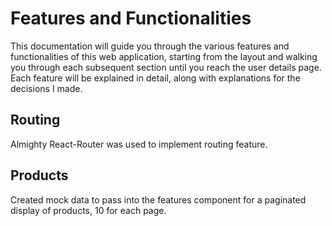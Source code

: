 # Features and Functionalities

This documentation will guide you through the various features and functionalities of this web application, starting from the layout and walking you through each subsequent section until you reach the user details page. Each feature will be explained in detail, along with explanations for the decisions I made.

## Routing

Almighty React-Router was used to implement routing feature.

## Products

Created mock data to pass into the features component for a paginated display of products, 10 for each page.
